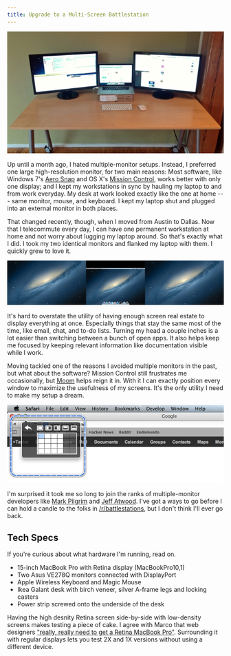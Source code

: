 ```yaml
---
title: Upgrade to a Multi-Screen Battlestation
---
```


![My workstation][1]

Up until a month ago, I hated multiple-monitor setups. Instead, I
preferred one large high-resolution monitor, for two main reasons:
Most software, like Windows 7's [Aero Snap][2] and OS X's [Mission
Control][3], works better with only one display; and I kept my
workstations in sync by hauling my laptop to and from work everyday.
My desk at work looked exactly like the one at home --- same monitor,
mouse, and keyboard. I kept my laptop shut and plugged into an
external monitor in both places.

That changed recently, though, when I moved from Austin to Dallas.
Now that I telecommute every day, I can have one permanent workstation
at home and not worry about lugging my laptop around. So that's
exactly what I did. I took my two identical monitors and flanked
my laptop with them. I quickly grew to love it.

![My desktop][4]

It's hard to overstate the utility of having enough screen real
estate to display everything at once. Especially things that stay
the same most of the time, like email, chat, and to-do lists. Turning
my head a couple inches is a lot easier than switching between a
bunch of open apps. It also helps keep me focused by keeping relevant
information like documentation visible while I work.

Moving tackled one of the reasons I avoided multiple monitors in
the past, but what about the software? Mission Control still
frustrates me occasionally, but [Moom][5] helps reign it in. With
it I can exactly position every window to maximize the usefulness
of my screens. It's the only utility I need to make my setup a
dream.

![Moom in action][6]

I'm surprised it took me so long to join the ranks of multiple-monitor
developers like [Mark Pilgrim][7] and [Jeff Atwood][8]. I've got a
ways to go before I can hold a candle to the folks in
[/r/battlestations][9], but I don't think I'll ever go back.

## Tech Specs

If you're curious about what hardware I'm running, read on.

-   15-inch MacBook Pro with Retina display (MacBookPro10,1)
-   Two Asus VE278Q monitors connected with DisplayPort
-   Apple Wireless Keyboard and Magic Mouse
-   Ikea Galant desk with birch veneer, silver A-frame legs and
    locking casters
-   Power strip screwed onto the underside of the desk

Having the high desnity Retina screen side-by-side with low-density
screens makes testing a piece of cake. I agree with Marco that web
designers ["really, really need to get a Retina MacBook Pro"][10].
Surrounding it with regular displays lets you test 2X and 1X versions
without using a different device.

[1]: /static/images/2012/08/21/my-workstation.jpg
[2]: http://windows.microsoft.com/en-us/windows7/products/features/snap
[3]: http://support.apple.com/kb/HT4689
[4]: /static/images/2012/08/21/my-desktop.jpg
[5]: http://manytricks.com/moom/
[6]: /static/images/2012/08/21/moom.png
[7]: http://mark.pilgrim.usesthis.com
[8]: http://www.codinghorror.com/blog/2010/04/three-monitors-for-every-user.html
[9]: http://www.reddit.com/r/battlestations/top/?sort=top&t=all
[10]: http://www.marco.org/2012/07/05/web-designers-need-retina
